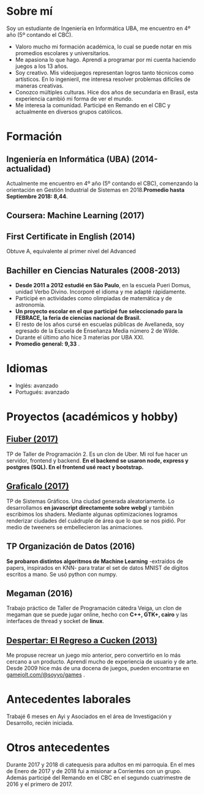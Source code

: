 # Sobre mí
Soy un estudiante de Ingeniería en Informática UBA, me encuentro en 4º año (5º contando el CBC). 
- Valoro mucho mi formación académica, lo cual se puede notar en mis promedios escolares y universitarios.
- Me apasiona lo que hago. Aprendí a programar por mi cuenta haciendo juegos a los 13 años.
- Soy creativo. Mis videojuegos representan logros tanto técnicos como artísticos. En lo ingenieril, me interesa resolver problemas difíciles de maneras creativas.
- Conozco múltiples culturas. Hice dos años de secundaria en Brasil, esta experiencia cambió mi forma de ver el mundo.
- Me interesa la comunidad. Participé en Remando en el CBC y actualmente en diversos grupos católicos.

# Formación

## Ingeniería en Informática (UBA) (2014-actualidad)
Actualmente me encuentro en 4º año (5º contando el CBC), comenzando la orientación en Gestión Industrial de Sistemas en 2018.__Promedio hasta Septiembre 2018: 8,44__.

## Coursera: Machine Learning (2017)

## First Certificate in English (2014)
Obtuve A, equivalente al primer nivel del Advanced

## Bachiller en Ciencias Naturales (2008-2013)
- __Desde 2011 a 2012 estudié en São Paulo__, en la escuela Pueri Domus, unidad Verbo Divino. Incorporé el idioma y me adapté rápidamente. 
- Participé en actividades como olimpiadas de matemática y de astronomía.
- __Un proyecto escolar en el que participé fue seleccionado para la FEBRACE, la feria de ciencias nacional de Brasil.__
- El resto de los años cursé en escuelas públicas de Avellaneda, soy egresado de la Escuela de Enseñanza Media número 2 de Wilde. 
- Durante el último año hice 3 materias por UBA XXI.
- __Promedio general: 9,33__ .

# Idiomas
- Inglés: avanzado
- Portugués: avanzado

# Proyectos (académicos y hobby)

## [Fiuber (2017)](https://github.com/fiuber)
TP de Taller de Programación 2. Es un clon de Uber. Mi rol fue hacer un servidor, frontend y backend. __En el backend se usaron node, express y postgres (SQL). En el frontend usé react y bootstrap.__
## [Graficalo (2017)](https://github.com/jisbruzzi/graficalo)
TP de Sistemas Gráficos. Una ciudad generada aleatoriamente. Lo desarrollamos __en javascript directamente sobre webgl__ y también escribimos los shaders. Mediante algunas optimizaciones logramos renderizar ciudades del cuádruple de área que lo que se nos pidió. Por medio de tweeners se embellecieron las animaciones.
## TP Organización de Datos (2016)
__Se probaron distintos algoritmos de Machine Learning__ -extraídos de papers, inspirados en KNN- para tratar el set de datos MNIST de dígitos escritos a mano. Se usó python con numpy.
## Megaman (2016)
Trabajo práctico de Taller de Programación cátedra Veiga, un clon de megaman que se puede jugar online, hecho con __C++, GTK+, cairo__ y las interfaces de thread y socket de __linux__.
## [Despertar: El Regreso a Cucken (2013)](https://gamejolt.com/games/the-return-to-cucken-awakening/16713)
Me propuse recrear un juego mío anterior, pero convertirlo en lo más cercano a un producto. Aprendí mucho de experiencia de usuario y de arte. Desde 2009 hice más de una docena de juegos, pueden encontrarse en [gamejolt.com/@soyyo/games](https://gamejolt.com/@soyyo/games) . 


# Antecedentes laborales
Trabajé 6 meses en Ayi y Asociados en el área de Investigación y Desarrollo, recién iniciada.

# Otros antecedentes

Durante 2017 y 2018 di catequesis para adultos en mi parroquia. En el mes de Enero de 2017 y de 2018 fui a misionar a Corrientes con un grupo. Además participé del Remando en el CBC en el segundo cuatrimestre de 2016 y el primero de 2017.